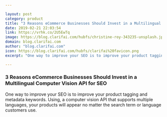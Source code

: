 ```yaml
---

layout: post
category: product
title: "3 Reasons eCommerce Businesses Should Invest in a Multilingual Computer Vision API for SEO"
date: 2019-02-21 22:03:54
link: https://vrhk.co/2U5EwTq
image: https://blog.clarifai.com/hubfs/christine-roy-343235-unsplash.jpg#keepProtocol
domain: blog.clarifai.com
author: "blog.clarifai.com"
icon: https://blog.clarifai.com/hubfs/clarifai%20favicon.png
excerpt: "One way to improve your SEO is to improve your product tagging and metadata keywords. Using, a computer vision API that supports multiple languages, your products will appear no matter the search term or language customers use."

---
```


### 3 Reasons eCommerce Businesses Should Invest in a Multilingual Computer Vision API for SEO

One way to improve your SEO is to improve your product tagging and metadata keywords. Using, a computer vision API that supports multiple languages, your products will appear no matter the search term or language customers use.